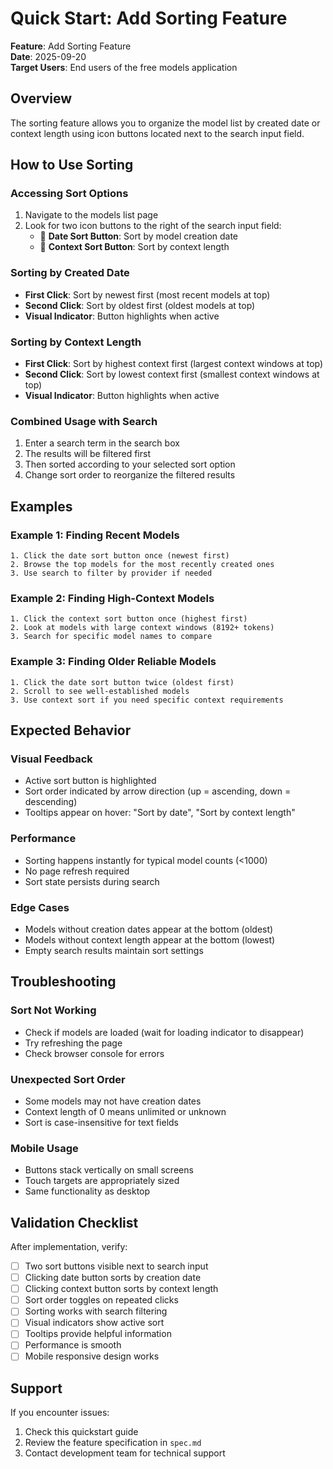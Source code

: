 # Quick Start: Add Sorting Feature

**Feature**: Add Sorting Feature  
**Date**: 2025-09-20  
**Target Users**: End users of the free models application

## Overview

The sorting feature allows you to organize the model list by created date or context length using icon buttons located next to the search input field.

## How to Use Sorting

### Accessing Sort Options
1. Navigate to the models list page
2. Look for two icon buttons to the right of the search input field:
   - 📅 **Date Sort Button**: Sort by model creation date
   - 📏 **Context Sort Button**: Sort by context length

### Sorting by Created Date
- **First Click**: Sort by newest first (most recent models at top)
- **Second Click**: Sort by oldest first (oldest models at top)
- **Visual Indicator**: Button highlights when active

### Sorting by Context Length
- **First Click**: Sort by highest context first (largest context windows at top)
- **Second Click**: Sort by lowest context first (smallest context windows at top)
- **Visual Indicator**: Button highlights when active

### Combined Usage with Search
1. Enter a search term in the search box
2. The results will be filtered first
3. Then sorted according to your selected sort option
4. Change sort order to reorganize the filtered results

## Examples

### Example 1: Finding Recent Models
```
1. Click the date sort button once (newest first)
2. Browse the top models for the most recently created ones
3. Use search to filter by provider if needed
```

### Example 2: Finding High-Context Models
```
1. Click the context sort button once (highest first)
2. Look at models with large context windows (8192+ tokens)
3. Search for specific model names to compare
```

### Example 3: Finding Older Reliable Models
```
1. Click the date sort button twice (oldest first)
2. Scroll to see well-established models
3. Use context sort if you need specific context requirements
```

## Expected Behavior

### Visual Feedback
- Active sort button is highlighted
- Sort order indicated by arrow direction (up = ascending, down = descending)
- Tooltips appear on hover: "Sort by date", "Sort by context length"

### Performance
- Sorting happens instantly for typical model counts (<1000)
- No page refresh required
- Sort state persists during search

### Edge Cases
- Models without creation dates appear at the bottom (oldest)
- Models without context length appear at the bottom (lowest)
- Empty search results maintain sort settings

## Troubleshooting

### Sort Not Working
- Check if models are loaded (wait for loading indicator to disappear)
- Try refreshing the page
- Check browser console for errors

### Unexpected Sort Order
- Some models may not have creation dates
- Context length of 0 means unlimited or unknown
- Sort is case-insensitive for text fields

### Mobile Usage
- Buttons stack vertically on small screens
- Touch targets are appropriately sized
- Same functionality as desktop

## Validation Checklist

After implementation, verify:
- [ ] Two sort buttons visible next to search input
- [ ] Clicking date button sorts by creation date
- [ ] Clicking context button sorts by context length
- [ ] Sort order toggles on repeated clicks
- [ ] Sorting works with search filtering
- [ ] Visual indicators show active sort
- [ ] Tooltips provide helpful information
- [ ] Performance is smooth
- [ ] Mobile responsive design works

## Support

If you encounter issues:
1. Check this quickstart guide
2. Review the feature specification in `spec.md`
3. Contact development team for technical support